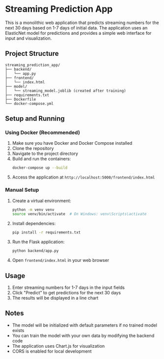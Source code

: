 # Streaming Prediction App

This is a monolithic web application that predicts streaming numbers for the next 30 days based on 1-7 days of initial data. The application uses an ElasticNet model for predictions and provides a simple web interface for input and visualization.

## Project Structure

```
streaming_prediction_app/
├── backend/
│   └── app.py
├── frontend/
│   └── index.html
├── model/
│   └── streaming_model.joblib (created after training)
├── requirements.txt
├── Dockerfile
└── docker-compose.yml
```

## Setup and Running

### Using Docker (Recommended)

1. Make sure you have Docker and Docker Compose installed
2. Clone the repository
3. Navigate to the project directory
4. Build and run the containers:
   ```bash
   docker-compose up --build
   ```
5. Access the application at `http://localhost:5000/frontend/index.html`

### Manual Setup

1. Create a virtual environment:
   ```bash
   python -m venv venv
   source venv/bin/activate  # On Windows: venv\Scripts\activate
   ```

2. Install dependencies:
   ```bash
   pip install -r requirements.txt
   ```

3. Run the Flask application:
   ```bash
   python backend/app.py
   ```

4. Open `frontend/index.html` in your web browser

## Usage

1. Enter streaming numbers for 1-7 days in the input fields
2. Click "Predict" to get predictions for the next 30 days
3. The results will be displayed in a line chart

## Notes

- The model will be initialized with default parameters if no trained model exists
- You can train the model with your own data by modifying the backend code
- The application uses Chart.js for visualization
- CORS is enabled for local development 